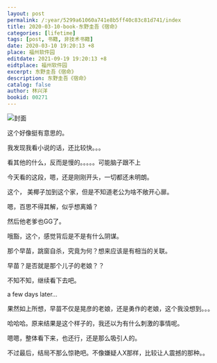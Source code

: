 ```yaml
---
layout: post
permalink: /:year/5299a61060a741e8b5ff40c83c81d741/index
title: 2020-03-10-book-东野圭吾《宿命》
categories: [lifetime]
tags: [post, 书籍, 非技术书籍]
date: 2020-03-10 19:20:13 +8
place: 福州软件园
editdate: 2021-09-19 19:20:13 +8
eidtplace: 福州软件园
excerpt: 东野圭吾《宿命》
description: 东野圭吾《宿命》
catalog: false
author: 林兴洋
bookid: 00271
---
```



![封面](https://gitee.com/linxingyang/at-2020-10-02-image/raw/master/image/T-talks/image/2020/books/sm.jpg)

这个好像挺有意思的。

我发现我看小说的话，还比较快。。。

看其他的什么，反而是慢的。。。。。可能脑子跟不上

今天看的这段，嗯，还是刚刚开头，一切都还未明朗。

这个， 美椰子加到这个家，但是不知道老公为啥不敞开心扉。

嗯，百思不得其解，似乎想离婚？

然后他老爹也GG了。

哦豁，这个，感觉背后是不是有什么阴谋。

那个早苗，跳窗自杀，究竟为何？想来应该是有相当的关联。

早苗？是否就是那个儿子的老娘？？

不知不知，继续看下去吧。

a few days later...

果然如上所想，早苗不仅是晃彦的老娘，还是勇作的老娘，这个我没想到。。。

哈哈哈。原来结果是这个样子的，我还以为有什么刺激的事情呢。

嗯嗯，整体看下来，也还行，还是那么吸引人的。

不过最后，结局不那么惊艳吧。不像嫌疑人X那样，比较让人震撼的那种。。

